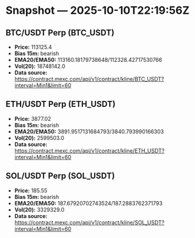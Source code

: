 # Snapshot — 2025-10-10T22:19:56Z

## BTC/USDT Perp (BTC_USDT)
- **Price:** 113125.4
- **Bias 15m:** bearish
- **EMA20/EMA50:** 113160.18179738648/112328.42717530766
- **Vol(20):** 18748142.0
- **Data source:** https://contract.mexc.com/api/v1/contract/kline/BTC_USDT?interval=Min1&limit=60

## ETH/USDT Perp (ETH_USDT)
- **Price:** 3877.02
- **Bias 15m:** bearish
- **EMA20/EMA50:** 3891.9517131684793/3840.793990166303
- **Vol(20):** 2599503.0
- **Data source:** https://contract.mexc.com/api/v1/contract/kline/ETH_USDT?interval=Min1&limit=60

## SOL/USDT Perp (SOL_USDT)
- **Price:** 185.55
- **Bias 15m:** bearish
- **EMA20/EMA50:** 187.67920702743524/187.2883762371793
- **Vol(20):** 3329329.0
- **Data source:** https://contract.mexc.com/api/v1/contract/kline/SOL_USDT?interval=Min1&limit=60
